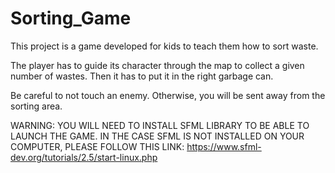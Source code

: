 # Sorting_Game
This project is a game developed for kids to teach them how to sort waste.

The player has to guide its character through the map to collect a given number of wastes.
Then it has to put it in the right garbage can.

Be careful to not touch an enemy.
Otherwise, you will be sent away from the sorting area.

WARNING: YOU WILL NEED TO INSTALL SFML LIBRARY TO BE ABLE TO LAUNCH THE GAME.
IN THE CASE SFML IS NOT INSTALLED ON YOUR COMPUTER, PLEASE FOLLOW THIS LINK: https://www.sfml-dev.org/tutorials/2.5/start-linux.php
